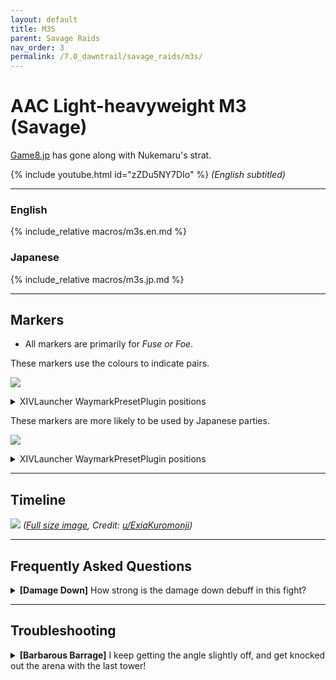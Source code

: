 ```yaml
---
layout: default
title: M3S
parent: Savage Raids
nav_order: 3
permalink: /7.0_dawntrail/savage_raids/m3s/
---
```


# AAC Light-heavyweight M3 (Savage)

[Game8.jp](https://game8.jp/ff14/630870) has gone along with Nukemaru's strat.

{% include youtube.html id="zZDu5NY7DIo" %}
*(English subtitled)*

---

### English

{% include_relative macros/m3s.en.md %}

### Japanese

{% include_relative macros/m3s.jp.md %}

---

## Markers

- All markers are primarily for *Fuse or Foe*.

These markers use the colours to indicate pairs.

![]({{site.baseurl}}/images/7.0_dawntrail/m3s/markers_en.jpg)
<details markdown=block>
<summary>XIVLauncher WaymarkPresetPlugin positions</summary>

```json
{
  "Name":"M3S (EN)",
  "MapID":990,
  "A":{"X":100.0,"Y":0.0,"Z":93.0,"ID":0,"Active":true},
  "B":{"X":107.0,"Y":0.0,"Z":100.0,"ID":1,"Active":true},
  "C":{"X":100.0,"Y":0.0,"Z":107.0,"ID":2,"Active":true},
  "D":{"X":93.0,"Y":0.0,"Z":100.0,"ID":3,"Active":true},
  "One":{"X":91.5,"Y":0.0,"Z":91.5,"ID":7,"Active":true},
  "Two":{"X":108.5,"Y":0.0,"Z":91.5,"ID":4,"Active":true},
  "Three":{"X":108.5,"Y":0.0,"Z":108.5,"ID":5,"Active":true},
  "Four":{"X":91.5,"Y":0.0,"Z":108.5,"ID":6,"Active":true}
}
```

</details>

These markers are more likely to be used by Japanese parties.

![]({{site.baseurl}}/images/7.0_dawntrail/m3s/markers_jp.jpg)
<details markdown=block>
<summary>XIVLauncher WaymarkPresetPlugin positions</summary>

```json
{
  "Name":"M3S (JP)",
  "MapID":990,
  "A":{"X":100.0,"Y":0.0,"Z":93.0,"ID":0,"Active":true},
  "B":{"X":107.0,"Y":0.0,"Z":100.0,"ID":1,"Active":true},
  "C":{"X":100.0,"Y":0.0,"Z":107.0,"ID":2,"Active":true},
  "D":{"X":93.0,"Y":0.0,"Z":100.0,"ID":3,"Active":true},
  "One":{"X":108.5,"Y":0.0,"Z":91.5,"ID":5,"Active":true},
  "Two":{"X":108.5,"Y":0.0,"Z":108.5,"ID":6,"Active":true},
  "Three":{"X":91.5,"Y":0.0,"Z":108.5,"ID":7,"Active":true},
  "Four":{"X":91.5,"Y":0.0,"Z":91.5,"ID":4,"Active":true}
}
```

</details>

---

## Timeline
![](https://lh3.googleusercontent.com/pw/AP1GczMsB72LqcDP2Rg8mtIU0teq0Xs-s-SeK8F8aMDiouBNsUg-tgnn-Pi4zwmqkCK0TqWFOHhzBc_L-3iTkkoCM60zMHX5c0FY3oy21TxNh72ozftySeeOlSVLwDVABNeWC_1sGH2CMif5g40_OEE7aqCh=w1452-h716-s-no-gm?authuser=0)
*([Full size image](https://lh3.googleusercontent.com/pw/AP1GczMsB72LqcDP2Rg8mtIU0teq0Xs-s-SeK8F8aMDiouBNsUg-tgnn-Pi4zwmqkCK0TqWFOHhzBc_L-3iTkkoCM60zMHX5c0FY3oy21TxNh72ozftySeeOlSVLwDVABNeWC_1sGH2CMif5g40_OEE7aqCh=w1452-h716-s-no-gm?authuser=0), Credit: [u/ExiaKuromonji](https://www.reddit.com/r/ffxiv/comments/1ehrtpc/m3s_timeline_spoiler_70/))*

---

## Frequently Asked Questions

<details markdown=block>
<summary><b>[Damage Down]</b> How strong is the damage down debuff in this 
fight?</summary>
<table>
  <tr>
    <td>
      <p>The Damage Down debuff in this encounter lowers a player's damage by 
      <b>38%</b> for 30 seconds.</p>
    </td>
  </tr>
</table>
</details>

---

## Troubleshooting

<details markdown=block>
<summary>
  <b>[Barbarous Barrage]</b> I keep getting the angle slightly off, and get
  knocked out the arena with the last tower!
</summary>
<table>
  <tr>
    <td>
      <p>It's tempting to stand near the center of the tower to maximise your
      distance to the edge, but doing so makes your knockback angle much more
      sensitive to your positioning (increasing the chance you get knocked
      enough sideways out of the arena).</p>
      <p>Stand towards the outer end of the tower instead. This makes your
      knockback direction less sensitive to your positioning, and the knockback
      distance isn't enough to throw you out of the arena.</p>
    </td>
  </tr>
</table>

<script data-goatcounter="https://xivjpraids.goatcounter.com/count"
        async src="//gc.zgo.at/count.js"></script>
